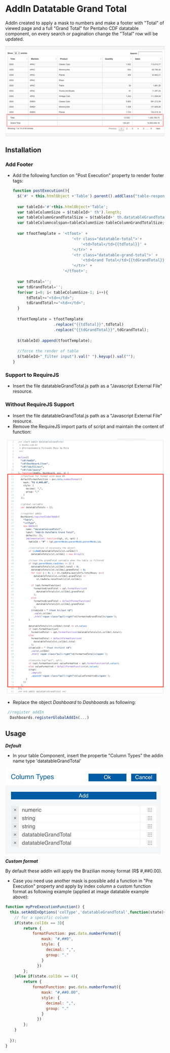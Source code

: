 # AddIn Datatable Grand Total

AddIn created to apply a mask to numbers and make a footer with "Total" of viewed page and a full "Grand Total" for Pentaho CDF datatable component, on every search or pagination change the "Total" row will be updated.

<img src="img/appliedExample.png" alt="Example of addin-datatable-grand-total" title="addIn datatableGrandTotal" align="center" />

## Installation

### Add Footer

- Add the following function on "Post Execution" property to render footer tags:

  ```JavaScript
  function postExecution(){
    $('#' + this.htmlObject +'Table').parent().addClass("table-responsive");

    var tableId='#'+this.htmlObject+'Table';
    var tableColumnSize = $(tableId+' th').length;
    var tableColumnGrandTotalSize = $(tableId+' th.datatableGrandTotal').length;
  	var tableColumncolspan=tableColumnSize-tableColumnGrandTotalSize;

  	var tfootTemplate = '<tfoot>' +
  							'<tr class="datatable-total">'+
  								'<td>Total</td>{{tdTotal}}' +
  							'</tr>' +
  							'<tr class="datatable-grand-total">' +
  								'<td>Grand Total</td>{{tdGrandTotal}}' +
  							'</tr>' +
  						'</tfoot>';

  	var tdTotal='';
  	var tdGrandTotal='';
  	for(var i=0; i< tableColumnSize-1; i++){
  		tdTotal+="<td></td>";
  		tdGrandTotal+="<td></td>";
  	}

  	tfootTemplate = tfootTemplate
  					.replace("{{tdTotal}}",tdTotal)
  					.replace("{{tdGrandTotal}}",tdGrandTotal);

  	$(tableId).append(tfootTemplate);

  	//force the render of table
  	$(tableId+"_filter input").val(" ").keyup().val("");
  }
  ```

### Support to RequireJS

- Insert the file datatableGrandTotal.js path as a "Javascript External File" resource.

### Without RequireJS Support

- Insert the file datatableGrandTotal.js path as a "Javascript External File" resource.
- Remove the RequireJS import parts of script and maintain the content of function:

<img src="img/withoutRequireJsExample.png" alt="Example of script without RequireJS Support" title="without RequireJS Support" align="center" />

- Replace the object _Dashboard_ to _Dashboards_ as following:

```JavaScript
 //register addIn
  Dashboards.registerGlobalAddIn(...)
```

## Usage

**_Default_**

- In your table Component, insert the propertie "Column Types" the addin name type 'datatableGrandTotal'

<img src="img/columnTypeExample.png" alt="Example of Column Types" title="Column Type datatableGrandTotal" align="center" />

**_Custom format_**

By default these addIn will apply the Brazilian money format (R$ #,##0.00).

- Case you need use another mask is possible add a function in "Pre Execution" property and apply by index column a custom function format as following example (applied at image datatable example above):

```JavaScript
function myPreExecutionFunction() {
  this.setAddInOptions('colType','datatableGrandTotal',function(state){
    // for a specific column
    if(state.colIdx == 3){
        return {
            formatFunction: pvc.data.numberFormat({
                mask: "#,##0",
                style: {
                  decimal: ",",
                  group: "."
                }
              })
        };
    }else if(state.colIdx == 4){
        return {
            formatFunction: pvc.data.numberFormat({
                mask: "#,##0.00",
                style: {
                  decimal: ",",
                  group: "."
                }
              })
        };
    }

  });
}
```
